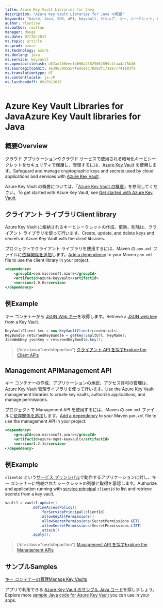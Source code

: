 ```yaml
---
title: Azure Key Vault Libraries for Java
description: "Azure Key Vault Libraries for Java の概要"
keywords: "Azure, Java, SDK, API, keyvault, セキュア, キー, シークレット, vault"
author: rloutlaw
ms.author: routlaw
manager: douge
ms.date: 07/20/2017
ms.topic: article
ms.prod: azure
ms.technology: azure
ms.devlang: java
ms.service: keyvault
ms.openlocfilehash: d87ad458eeefb090a23529662695c4faa4a75b38
ms.sourcegitcommit: ae39830d5a54fedceac78d8df1718e77741e03fa
ms.translationtype: HT
ms.contentlocale: ja-JP
ms.lasthandoff: 09/09/2017
---
```

# <a name="azure-key-vault-libraries-for-java"></a><span data-ttu-id="77859-104">Azure Key Vault Libraries for Java</span><span class="sxs-lookup"><span data-stu-id="77859-104">Azure Key Vault libraries for Java</span></span>

## <a name="overview"></a><span data-ttu-id="77859-105">概要</span><span class="sxs-lookup"><span data-stu-id="77859-105">Overview</span></span>

<span data-ttu-id="77859-106">クラウド アプリケーションやクラウド サービスで使用される暗号化キーとシークレットをセキュリティで保護し、管理するには、[Azure Key Vault](/azure/key-vault/) を使用します。</span><span class="sxs-lookup"><span data-stu-id="77859-106">Safeguard and manage cryptographic keys and secrets used by cloud applications and services with [Azure Key Vault](/azure/key-vault/).</span></span>

<span data-ttu-id="77859-107">Azure Key Vault の概要については、「[Azure Key Vault の概要](/azure/key-vault/key-vault-get-started)」を参照してください。</span><span class="sxs-lookup"><span data-stu-id="77859-107">To get started with Azure Key Vault, see [Get started with Azure Key Vault](/azure/key-vault/key-vault-get-started).</span></span>

## <a name="client-library"></a><span data-ttu-id="77859-108">クライアント ライブラリ</span><span class="sxs-lookup"><span data-stu-id="77859-108">Client library</span></span>

<span data-ttu-id="77859-109">Azure Key Vault に格納されるキーとシークレットの作成、更新、削除は、クライアント ライブラリを使って行います。</span><span class="sxs-lookup"><span data-stu-id="77859-109">Create, update, and delete keys and secrets in Azure Key Vault with the client libraries.</span></span>

<span data-ttu-id="77859-110">プロジェクトでクライアント ライブラリを使用するには、Maven の `pom.xml` ファイルに[依存関係を追加](https://maven.apache.org/guides/getting-started/index.html#How_do_I_use_external_dependencies)します。</span><span class="sxs-lookup"><span data-stu-id="77859-110">[Add a dependency](https://maven.apache.org/guides/getting-started/index.html#How_do_I_use_external_dependencies) to your Maven `pom.xml` file to use the client library in your project.</span></span>  

```XML
<dependency>
    <groupId>com.microsoft.azure</groupId>
    <artifactId>azure-keyvault</artifactId>
    <version>1.0.0</version>
</dependency>
```   

## <a name="example"></a><span data-ttu-id="77859-111">例</span><span class="sxs-lookup"><span data-stu-id="77859-111">Example</span></span>

<span data-ttu-id="77859-112">キー コンテナーから [JSON Web キー](https://tools.ietf.org/html/draft-ietf-jose-json-web-key-18)を取得します。</span><span class="sxs-lookup"><span data-stu-id="77859-112">Retrieve a [JSON web key](https://tools.ietf.org/html/draft-ietf-jose-json-web-key-18) from a Key Vault.</span></span>

```java
KeyVaultClient kvc = new KeyVaultClient(credentials);
KeyBundle returnedKeyBundle = getKey(vaultUrl, keyName);
JsonWebKey jsonKey = returnedKeyBundle.key();
```

> [!div class="nextstepaction"]
> [<span data-ttu-id="77859-113">クライアント API を探す</span><span class="sxs-lookup"><span data-stu-id="77859-113">Explore the Client APIs</span></span>](/java/api/overview/azure/keyvault/clientlibrary)


## <a name="management-api"></a><span data-ttu-id="77859-114">Management API</span><span class="sxs-lookup"><span data-stu-id="77859-114">Management API</span></span>

<span data-ttu-id="77859-115">キー コンテナーの作成、アプリケーションの承認、アクセス許可の管理は、Azure Key Vault 管理ライブラリを使って行います。</span><span class="sxs-lookup"><span data-stu-id="77859-115">Use the Azure Key Vault management libraries to create key vaults, authorize applications, and manage permissions.</span></span> 

<span data-ttu-id="77859-116">プロジェクトで Management API を使用するには、Maven の `pom.xml` ファイルに[依存関係を追加](https://maven.apache.org/guides/getting-started/index.html#How_do_I_use_external_dependencies)します。</span><span class="sxs-lookup"><span data-stu-id="77859-116">[Add a dependency](https://maven.apache.org/guides/getting-started/index.html#How_do_I_use_external_dependencies) to your Maven `pom.xml` file to use the management API in your project.</span></span>  

```XML
<dependency>
    <groupId>com.microsoft.azure</groupId>
    <artifactId>azure-mgmt-keyvault</artifactId>
    <version>1.2.1</version>
</dependency>
```

## <a name="example"></a><span data-ttu-id="77859-117">例</span><span class="sxs-lookup"><span data-stu-id="77859-117">Example</span></span>

<span data-ttu-id="77859-118">`clientId` という[サービス プリンシパル](/azure/azure-resource-manager/resource-group-create-service-principal-portal)で動作するアプリケーションに対し、キー コンテナーに格納されたシークレットの列挙と取得を承認します。</span><span class="sxs-lookup"><span data-stu-id="77859-118">Authorize and application running with [service principal](/azure/azure-resource-manager/resource-group-create-service-principal-portal) `clientId` to list and retrieve secrets from a key vault.</span></span> 

```java
vault1 = vault1.update()
            .defineAccessPolicy()
                .forServicePrincipal(clientId)
                .allowKeyAllPermissions()
                .allowSecretPermissions(SecretPermissions.GET)
                .allowSecretPermissions(SecretPermissions.LIST)
                .attach()
            .apply();
```

> [!div class="nextstepaction"]
> [<span data-ttu-id="77859-119">Management API を探す</span><span class="sxs-lookup"><span data-stu-id="77859-119">Explore the Management APIs</span></span>](/java/api/overview/azure/keyvault/managementapi)


## <a name="samples"></a><span data-ttu-id="77859-120">サンプル</span><span class="sxs-lookup"><span data-stu-id="77859-120">Samples</span></span>

<span data-ttu-id="77859-121">[キー コンテナーの管理][1]</span><span class="sxs-lookup"><span data-stu-id="77859-121">[Manage Key Vaults][1]</span></span>   

[1]: https://github.com/Azure-Samples/key-vault-java-manage-key-vaults

<span data-ttu-id="77859-122">アプリで利用できる [Azure Key Vault のサンプル Java コード](https://azure.microsoft.com/resources/samples/?platform=java&term=key+vault)を探しましょう。</span><span class="sxs-lookup"><span data-stu-id="77859-122">Explore more [sample Java code for Azure Key Vault](https://azure.microsoft.com/resources/samples/?platform=java&term=key+vault) you can use in your apps.</span></span>
